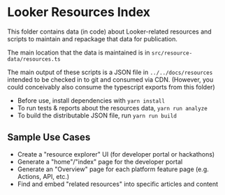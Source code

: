 # Looker Resources Index

This folder contains data (in code) about Looker-related resources and scripts to maintain and repackage that data for publication.

The main location that the data is maintained is in `src/resource-data/resources.ts`

The main output of these scripts is a JSON file in `../../docs/resources` intended to be checked in to git and consumed via CDN. (However, you could conceivably also consume the typescript exports from this folder)

* Before use, install dependencies with `yarn install`
* To run tests & reports about the resources data, `yarn run analyze`
* To build the distributable JSON file, run `yarn run build`

## Sample Use Cases

- Create a "resource explorer" UI (for developer portal or hackathons)
- Generate a "home"/"index" page for the developer portal
- Generate an "Overview" page for each platform feature page (e.g. Actions, API, etc.)
- Find and embed "related resources" into specific articles and content